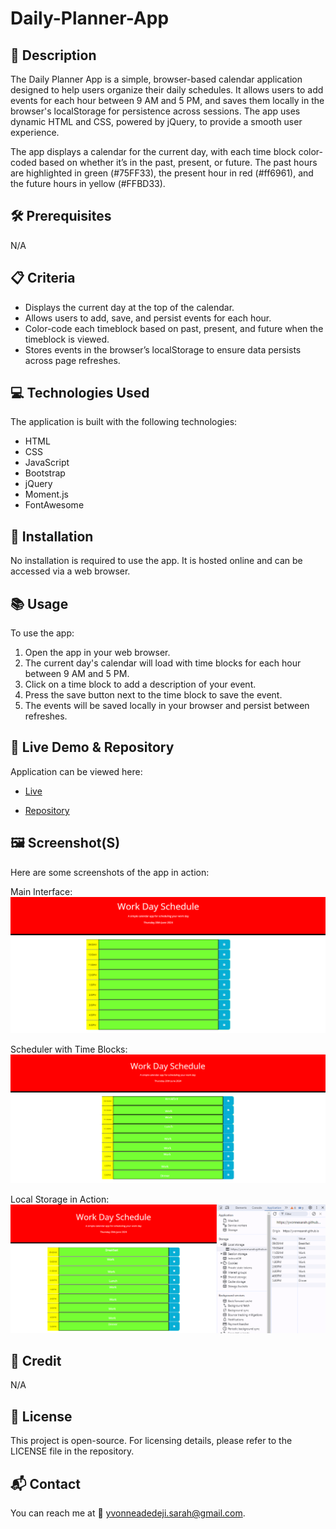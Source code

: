 # Daily-Planner-App

## 📌 Description
The Daily Planner App is a simple, browser-based calendar application designed to help users organize their daily schedules. It allows users to add events for each hour between 9 AM and 5 PM, and saves them locally in the browser's localStorage for persistence across sessions. The app uses dynamic HTML and CSS, powered by jQuery, to provide a smooth user experience.

The app displays a calendar for the current day, with each time block color-coded based on whether it’s in the past, present, or future. The past hours are highlighted in green (#75FF33), the present hour in red (#ff6961), and the future hours in yellow (#FFBD33).

## 🛠 Prerequisites
N/A

## 📋 Criteria
* Displays the current day at the top of the calendar.
* Allows users to add, save, and persist events for each hour.
* Color-code each timeblock based on past, present, and future when the timeblock is viewed.
* Stores events in the browser’s localStorage to ensure data persists across page refreshes.

 ## 💻 Technologies Used
The application is built with the following technologies:
* HTML
* CSS
* JavaScript
* Bootstrap
* jQuery
* Moment.js
* FontAwesome

## 🚀 Installation
No installation is required to use the app. It is hosted online and can be accessed via a web browser.

## 📚 Usage
To use the app:
1. Open the app in your web browser.
2. The current day's calendar will load with time blocks for each hour between 9 AM and 5 PM.
3. Click on a time block to add a description of your event.
4. Press the save button next to the time block to save the event.
5. The events will be saved locally in your browser and persist between refreshes.

## 🔗 Live Demo & Repository
Application can be viewed here: 
* [Live](https://yvonnesarah.github.io/Daily-Planner-App/)

* [Repository](https://github.com/yvonnesarah/Daily-Planner-App)

## 🖼 Screenshot(S)
Here are some screenshots of the app in action:

Main Interface:
![Screenshot](assets/images/daily-planner-app.png "Daily Planner App")

Scheduler with Time Blocks:
![Screenshot](assets/images/daily-planner-app-schedule.png "Daily Planner App Schedule")

Local Storage in Action:
![Screenshot](assets/images/local-storage.png "Daily Planner App Local Storage")

## 👥 Credit
N/A

## 📜 License
This project is open-source. For licensing details, please refer to the LICENSE file in the repository.

## 📬 Contact
You can reach me at 📧 yvonneadedeji.sarah@gmail.com.
